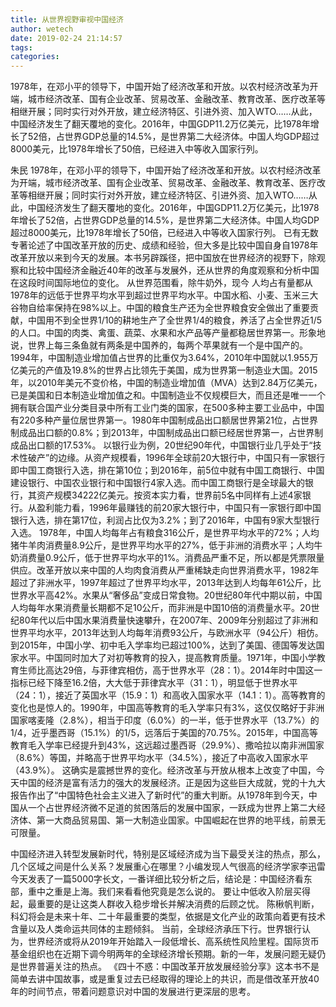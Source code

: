 ```yaml
---
title: 从世界视野审视中国经济
author: wetech
date: 2019-02-24 21:14:57
tags: 
categories: 
---
```

1978年，在邓小平的领导下，中国开始了经济改革和开放。以农村经济改革为开端，城市经济改革、国有企业改革、贸易改革、金融改革、教育改革、医疗改革等相继开展；同时实行对外开放，建立经济特区、引进外资、加入WTO……从此，中国经济发生了翻天覆地的变化。2016年，中国GDP11.2万亿美元，比1978年增长了52倍，占世界GDP总量的14.5%，是世界第二大经济体。中国人均GDP超过8000美元，比1978年增长了50倍，已经进入中等收入国家行列。
<!-- more -->
朱民
1978年，在邓小平的领导下，中国开始了经济改革和开放。以农村经济改革为开端，城市经济改革、国有企业改革、贸易改革、金融改革、教育改革、医疗改革等相继开展；同时实行对外开放，建立经济特区、引进外资、加入WTO……从此，中国经济发生了翻天覆地的变化。2016年，中国GDP11.2万亿美元，比1978年增长了52倍，占世界GDP总量的14.5%，是世界第二大经济体。中国人均GDP超过8000美元，比1978年增长了50倍，已经进入中等收入国家行列。
已有无数专著论述了中国改革开放的历史、成绩和经验，但大多是比较中国自身自1978年改革开放以来到今天的发展。本书另辟蹊径，把中国放在世界经济的视野下，除观察和比较中国经济金融近40年的改革与发展外，还从世界的角度观察和分析中国在这段时间国际地位的变化。
从世界范围看，除牛奶外，现今
人均占有量都从1978年的远低于世界平均水平到超过世界平均水平。中国水稻、小麦、玉米三大谷物自给率保持在98%以上。中国的粮食生产还为全世界粮食安全做出了重要贡献，中国用不到全世界1/10的耕地生产了全世界1/4的粮食，养活了占全世界近1/5的人口。中国的肉类、禽蛋、蔬菜、水果和水产品等产量都稳居世界第一。形象地说，世界上每三条鱼就有两条是中国养的，每两个苹果就有一个是中国产的。
1994年，中国制造业增加值占世界的比重仅为3.64%，2010年中国就以1.955万亿美元的产值及19.8%的世界占比领先于美国，成为世界第一制造业大国。2015年，以2010年美元不变价格，中国的制造业增加值（MVA）达到2.84万亿美元，已是美国和日本制造业增加值之和。中国制造业不仅规模巨大，而且还是唯一一个拥有联合国产业分类目录中所有工业门类的国家，在500多种主要工业品中，中国有220多种产量位居世界第一。1980年中国制成品出口额居世界第21位，占世界制成品出口额的0.8%；到2013年，中国制成品出口额已经居世界第一，占世界制成品出口额的17.53%。
以银行业为例，20世纪90年代，中国银行业几乎处于“技术性破产”的边缘。从资产规模看，1996年全球前20大银行中，中国只有一家银行即中国工商银行入选，排在第10位；到2016年，前5位中就有中国工商银行、中国建设银行、中国农业银行和中国银行4家入选。而中国工商银行是全球最大的银行，其资产规模34222亿美元。按资本实力看，世界前5名中同样有上述4家银行。从盈利能力看，1996年最赚钱的前20家大银行中，中国只有一家银行即中国银行入选，排在第17位，利润占比仅为3.2%；到了2016年，中国有9家大型银行入选。
1978年，中国人均每年占有粮食316公斤，是世界平均水平的72%；人均猪牛羊肉消费量8.9公斤，是世界平均水平的27%，低于非洲的消费水平；人均牛奶消费量0.9公斤，低于世界平均水平的1%。消费品严重不足，所以都是凭票限量供应。改革开放以来中国的人均肉食消费从严重稀缺走向世界消费水平，1982年超过了非洲水平，1997年超过了世界平均水平，2013年达到人均每年61公斤，比世界水平高42%。水果从“奢侈品”变成日常食物。20世纪80年代中期以前，中国人均每年水果消费量长期都不足10公斤，而非洲是中国10倍的消费量水平。20世纪80年代以后中国水果消费量快速攀升，在2007年、2009年分别超过了非洲和世界平均水平，2013年达到人均每年消费93公斤，与欧洲水平（94公斤）相仿。
到2015年，中国小学、初中毛入学率均已超过100%，达到了美国、德国等发达国家水平。中国同时加大了对初等教育的投入，提高教育质量。1971年，中国小学教育生师比高达29倍，与菲律宾相仿，高于世界水平（28：1）。2014年时中国这一指标已经下降至16.2倍，大大低于菲律宾水平（31：1），明显低于世界水平（24：1），接近了英国水平（15.9：1）和高收入国家水平（14.1：1）。高等教育的变化也是惊人的。1990年，中国高等教育的毛入学率只有3%，这仅仅略好于非洲国家喀麦隆（2.8%），相当于印度（6.0%）的一半，低于世界水平（13.7%）的1/4，近乎墨西哥（15.1%）的1/5，远落后于美国的70.75%。2015年，中国高等教育毛入学率已经提升到43%，这远超过墨西哥（29.9%）、撒哈拉以南非洲国家（8.6%）等国，并略高于世界平均水平（34.5%），接近了中高收入国家水平（43.9%）。
这确实是震撼世界的变化。经济改革与开放从根本上改变了中国，今天中国的经济是富有活力的强大的发展经济。正是因为这些巨大成就，党的十九大报告作出了“中国特色社会主义进入了新时代”的重大判断。从1978年到今天，中国从一个占世界经济微不足道的贫困落后的发展中国家，一跃成为世界上第二大经济体、第一大商品贸易国、第一大制造业国家。中国崛起在世界的地平线，前景无可限量。
 
 
中国经济进入转型发展新时代，特别是区域经济成为当下最受关注的热点，那么，几个区域之间是什么关系？发展重心在哪里？小编发现人气很高的经济学家李迅雷今天发表了一篇5000字长文，一番详细比较分析之后，结论是：中国经济看东部，重中之重是上海。我们来看看他究竟是怎么说的。
要让中低收入阶层买得起，最重要的是让这类人群收入稳步增长并解决消费的后顾之忧。
陈楸帆判断，科幻将会是未来十年、二十年最重要的类型，依据是文化产业的政策向着更有技术含量以及人类命运共同体的主题倾斜。
当前，全球经济承压下行。世界银行认为，世界经济或将从2019年开始踏入一段低增长、高系统性风险里程。国际货币基金组织也在近期下调今明两年的全球经济增长预期。新的一年，发展问题无疑仍是世界普遍关注的热点。
《四十不惑：中国改革开放发展经验分享》这本书不是简单去讲中国故事，或是重复过去已经取得的理论上的共识，而是借改革开放40年的时间节点，带着问题意识对中国的发展进行更深层的思考。
